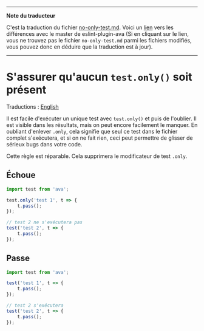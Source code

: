 ___
**Note du traducteur**

C'est la traduction du fichier [no-only-test.md](https://github.com/avajs/eslint-plugin-ava/blob/master/docs/rules/no-only-test.md). Voici un [lien](https://github.com/avajs/eslint-plugin-ava/compare/5bdf745701159cd82d4bc125c1e685524b5066b6...master#diff-b7318d07931729c026fb1f61e9734468) vers les différences avec le master de eslint-plugin-ava (Si en cliquant sur le lien, vous ne trouvez pas le fichier `no-only-test.md` parmi les fichiers modifiés, vous pouvez donc en déduire que la traduction est à jour).
___
# S'assurer qu'aucun `test.only()` soit présent

Traductions : [English](https://github.com/avajs/eslint-plugin-ava/blob/master/docs/rules/no-only-test.md)

Il est facile d'exécuter un unique test avec `test.only()` et puis de l'oublier. Il est visible dans les résultats, mais on peut encore facilement le manquer. En oubliant d'enlever `.only`, cela signifie que seul ce test dans le fichier complet s'exécutera, et si on ne fait rien, ceci peut permettre de glisser de sérieux bugs dans votre code.

Cette règle est réparable. Cela supprimera le modificateur de test `.only`.


## Échoue

```js
import test from 'ava';

test.only('test 1', t => {
	t.pass();
});

// test 2 ne s'exécutera pas
test('test 2', t => {
	t.pass();
});
```


## Passe

```js
import test from 'ava';

test('test 1', t => {
	t.pass();
});

// test 2 s'exécutera
test('test 2', t => {
	t.pass();
});
```
